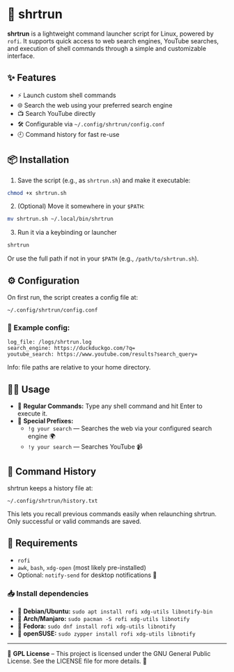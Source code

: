 # 🚀 shrtrun

**shrtrun** is a lightweight command launcher script for Linux, powered by `rofi`. It supports quick access to web search engines, YouTube searches, and execution of shell commands through a simple and customizable interface.

## ✨ Features

- ⚡ Launch custom shell commands
- 🌐 Search the web using your preferred search engine
- 📺 Search YouTube directly
- 🛠️ Configurable via `~/.config/shrtrun/config.conf`
- 🕘 Command history for fast re-use

## 📦 Installation

1. Save the script (e.g., as `shrtrun.sh`) and make it executable:

```bash
chmod +x shrtrun.sh
```

2. (Optional) Move it somewhere in your `$PATH`:

```bash
mv shrtrun.sh ~/.local/bin/shrtrun
```

3. Run it via a keybinding or launcher

```bash
shrtrun
```

Or use the full path if not in your `$PATH` (e.g., `/path/to/shrtrun.sh`).

## ⚙️ Configuration

On first run, the script creates a config file at:

```
~/.config/shrtrun/config.conf
```

### 📝 Example config:

```
log_file: /logs/shrtrun.log
search_engine: https://duckduckgo.com/?q=
youtube_search: https://www.youtube.com/results?search_query=
```

Info: file paths are relative to your home directory.

## 🧑‍💻 Usage

- 💬 **Regular Commands:** Type any shell command and hit Enter to execute it.
- 🧠 **Special Prefixes:**
  - `!g your search` — Searches the web via your configured search engine 🌍
  - `!y your search` — Searches YouTube 📹

## 📜 Command History

shrtrun keeps a history file at:

```
~/.config/shrtrun/history.txt
```

This lets you recall previous commands easily when relaunching shrtrun. Only successful or valid commands are saved.

## 🔧 Requirements

- `rofi`
- `awk`, `bash`, `xdg-open` (most likely pre-installed)
- Optional: `notify-send` for desktop notifications 🔔

### 📥 Install dependencies
- 🐧 **Debian/Ubuntu:** `sudo apt install rofi xdg-utils libnotify-bin`
- 🐧 **Arch/Manjaro:** `sudo pacman -S rofi xdg-utils libnotify`
- 🐧 **Fedora:** `sudo dnf install rofi xdg-utils libnotify`
- 🐧 **openSUSE:** `sudo zypper install rofi xdg-utils libnotify`

---

📝 **GPL License** – This project is licensed under the GNU General Public License. See the LICENSE file for more details. 🧾